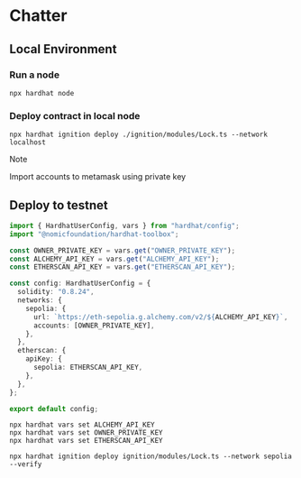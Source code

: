 # Chatter

## Local Environment

### Run a node
```shell
npx hardhat node
```

### Deploy contract in local node
```shell
npx hardhat ignition deploy ./ignition/modules/Lock.ts --network localhost
```

> [!NOTE]
> Import accounts to metamask using private key

## Deploy to testnet

```ts
import { HardhatUserConfig, vars } from "hardhat/config";
import "@nomicfoundation/hardhat-toolbox";

const OWNER_PRIVATE_KEY = vars.get("OWNER_PRIVATE_KEY");
const ALCHEMY_API_KEY = vars.get("ALCHEMY_API_KEY");
const ETHERSCAN_API_KEY = vars.get("ETHERSCAN_API_KEY");

const config: HardhatUserConfig = {
  solidity: "0.8.24",
  networks: {
    sepolia: {
      url: `https://eth-sepolia.g.alchemy.com/v2/${ALCHEMY_API_KEY}`,
      accounts: [OWNER_PRIVATE_KEY],
    },
  },
  etherscan: {
    apiKey: {
      sepolia: ETHERSCAN_API_KEY,
    },
  },
};

export default config;
```

```shell
npx hardhat vars set ALCHEMY_API_KEY
npx hardhat vars set OWNER_PRIVATE_KEY
npx hardhat vars set ETHERSCAN_API_KEY

npx hardhat ignition deploy ignition/modules/Lock.ts --network sepolia --verify
```